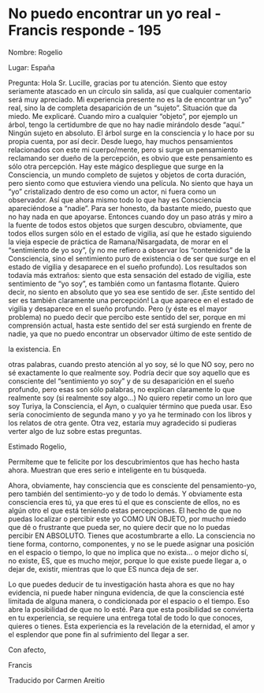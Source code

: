 # No puedo encontrar un yo real - Francis responde - 195

Nombre: Rogelio

Lugar: España

Pregunta: Hola Sr. Lucille, gracias por tu atención. Siento que estoy seriamente atascado en un círculo sin salida, así que cualquier comentario será muy apreciado. Mi experiencia presente no es la de encontrar un “yo” real, sino la de completa desaparición de un “sujeto”. Situación que da miedo. Me explicaré. Cuando miro a cualquier “objeto”, por ejemplo un árbol, tengo la certidumbre de que no hay nadie mirándolo desde “aquí.” Ningún sujeto en absoluto. El árbol surge en la consciencia y lo hace por su propia cuenta, por así decir. Desde luego, hay muchos pensamientos relacionados con este mi cuerpo/mente, pero si surge un pensamiento reclamando ser dueño de la percepción, es obvio que este pensamiento es sólo otra percepción. Hay este mágico despliegue que surge en la Consciencia, un mundo completo de sujetos y objetos de corta duración, pero siento como que estuviera viendo una película. No siento que haya un “yo” cristalizado dentro de eso como un actor, ni fuera como un observador. Así que ahora mismo todo lo que hay es Consciencia apareciéndose a “nadie”. Para ser honesto, da bastante miedo, puesto que no hay nada en que apoyarse. Entonces cuando doy un paso atrás y miro a la fuente de todos estos objetos que surgen descubro, obviamente, que todos ellos surgen sólo en el estado de vigilia, así que he estado siguiendo la vieja especie de práctica de Ramana/Nisargadata, de morar en el “sentimiento de yo soy”, (y no me refiero a observar los “contenidos” de la Consciencia, sino el sentimiento puro de existencia o de ser que surge en el estado de vigilia y desaparece en el sueño profundo). Los resultados son todavía más extraños: siento que esta sensación del estado de vigilia, este sentimiento de “yo soy”, es también como un fantasma flotante. Quiero decir, no siento en absoluto que yo sea ese sentido de ser. ¡Este sentido del ser es también claramente una percepción! La que aparece en el estado de vigilia y desaparece en el sueño profundo. Pero (y éste es el mayor problema) no puedo decir que percibo este sentido del ser, porque en mi comprensión actual, hasta este sentido del ser está surgiendo en frente de nadie, ya que no puedo encontrar un observador último de este sentido de 

la existencia. En

 otras palabras, cuando presto atención al yo soy, sé lo que NO soy, pero no sé exactamente lo que realmente soy. Podría decir que soy aquello que es consciente del “sentimiento yo soy” y de su desaparición en el sueño profundo, pero esas son sólo palabras, no explican claramente lo que realmente soy (si realmente soy algo…) No quiero repetir como un loro que soy Turiya, la Consciencia, el Ayn, o cualquier término que pueda usar. Eso sería conocimiento de segunda mano y yo ya he terminado con los libros y los relatos de otra gente. Otra vez, estaría muy agradecido si pudieras verter algo de luz sobre estas preguntas.

Estimado Rogelio,

Permíteme que te felicite por los descubrimientos que has hecho hasta ahora. Muestran que eres serio e inteligente en tu búsqueda. 

Ahora, obviamente, hay consciencia que es consciente del pensamiento-yo, pero también del sentimiento-yo y de todo lo demás. Y obviamente esta consciencia eres tú, ya que eres tú el que es consciente de ellos, no es algún otro el que está teniendo estas percepciones. El hecho de que no puedas localizar o percibir este yo COMO UN OBJETO, por mucho miedo que dé o frustrante que pueda ser, no quiere decir que no lo puedas percibir EN ABSOLUTO. Tienes que acostumbrarte a ello. La consciencia no tiene forma, contorno, componentes, y no se le puede asignar una posición en el espacio o tiempo, lo que no implica que no exista… o mejor dicho sí, no existe, ES, que es mucho mejor, porque lo que existe puede llegar a, o dejar de, existir, mientras que lo que ES nunca deja de ser.

Lo que puedes deducir de tu investigación hasta ahora es que no hay evidencia, ni puede haber ninguna evidencia, de que la consciencia esté limitada de alguna manera, o condicionada por el espacio o el tiempo. Eso abre la posibilidad de que no lo esté. Para que esta posibilidad se convierta en tu experiencia, se requiere una entrega total de todo lo que conoces, quieres o tienes. Esta experiencia es la revelación de la eternidad, el amor y el esplendor que pone fin al sufrimiento del llegar a ser.

Con afecto, 

Francis

Traducido por Carmen Areitio

